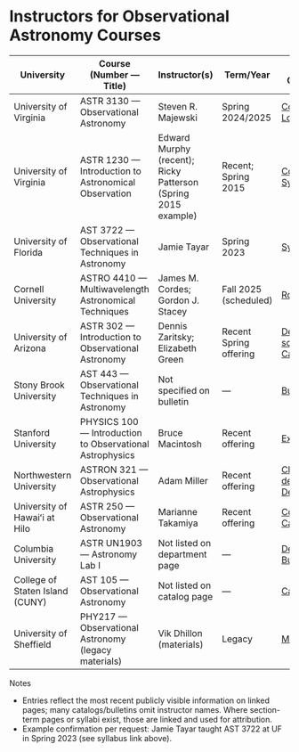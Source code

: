 # Instructors for Observational Astronomy Courses

| University | Course (Number — Title) | Instructor(s) | Term/Year | Syllabus / Course Page |
|---|---|---|---|---|
| University of Virginia | ASTR 3130 — Observational Astronomy | Steven R. Majewski | Spring 2024/2025 | [Course page](https://srmastro.uvacreate.virginia.edu/astr313/index.html), [Lou's List](https://louslist.org/page.php?Group=Astronomy&Semester=1252&Type=Group) |
| University of Virginia | ASTR 1230 — Introduction to Astronomical Observation | Edward Murphy (recent); Ricky Patterson (Spring 2015 example) | Recent; Spring 2015 | [Course page](https://www.astro.virginia.edu/class/astr1230/), [Syllabus (arch.)](https://srmastro.uvacreate.virginia.edu/astr1230/syl.html) |
| University of Florida | AST 3722 — Observational Techniques in Astronomy | Jamie Tayar | Spring 2023 | [Syllabus](https://people.clas.ufl.edu/jtayar/ast3722/) |
| Cornell University | ASTRO 4410 — Multiwavelength Astronomical Techniques | James M. Cordes; Gordon J. Stacey | Fall 2025 (scheduled) | [Roster page](https://classes.cornell.edu/browse/roster/FA25/class/ASTRO/4410) |
| University of Arizona | ASTR 302 — Introduction to Observational Astronomy | Dennis Zaritsky; Elizabeth Green | Recent Spring offering | [Department schedule](https://astro.arizona.edu/academics/class-schedule), [Catalog](https://catalog.arizona.edu/courses/0088231) |
| Stony Brook University | AST 443 — Observational Techniques in Astronomy | Not specified on bulletin | — | [Bulletin](https://www.stonybrook.edu/sb/bulletin/current/academicprograms/ast/courses.php) |
| Stanford University | PHYSICS 100 — Introduction to Observational Astrophysics | Bruce Macintosh | Recent offering | [ExploreCourses](https://explorecourses.stanford.edu/search?view=catalog&filter-coursestatus-Active=on&q=PHYSICS%20100) |
| Northwestern University | ASTRON 321 — Observational Astrophysics | Adam Miller | Recent offering | [Class description](https://class-descriptions.northwestern.edu/4940/WCAS/ASTRON/36429), [Dept. courses](https://www.physics.northwestern.edu/undergraduate/courses/astronomy-courses.html) |
| University of Hawaiʻi at Hilo | ASTR 250 — Observational Astronomy | Marianne Takamiya | Recent offering | [Course page](https://hilo.hawaii.edu/depts/astronomy/courses/astr-250), [Catalog](https://hilo.hawaii.edu/catalog/astr-courses) |
| Columbia University | ASTR UN1903 — Astronomy Lab I | Not listed on department page | — | [Dept. page](https://physics.columbia.edu/courses/astr-un1903), [Bulletin](https://bulletin.columbia.edu/columbia-college/departments-instruction/astronomy/) |
| College of Staten Island (CUNY) | AST 105 — Observational Astronomy | Not listed on catalog page | — | [Catalog](https://csi-undergraduate.catalog.cuny.edu/courses/0616791) |
| University of Sheffield | PHY217 — Observational Astronomy (legacy materials) | Vik Dhillon (materials) | Legacy | [Materials](https://sheffield-mps.github.io/PHY217/) |

Notes
- Entries reflect the most recent publicly visible information on linked pages; many catalogs/bulletins omit instructor names. Where section-term pages or syllabi exist, those are linked and used for attribution.
- Example confirmation per request: Jamie Tayar taught AST 3722 at UF in Spring 2023 (see syllabus link above).
